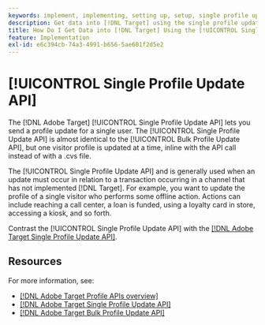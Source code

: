 ```yaml
---
keywords: implement, implementing, setting up, setup, single profile update
description: Get data into [!DNL Target] using the single profile update API.
title: How Do I Get Data into [!DNL Target] Using the [!UICONTROL Single Profile Update API]?
feature: Implementation
exl-id: e6c394cb-74a3-4991-b656-5ae601f2d5e2
---
```

# [!UICONTROL Single Profile Update API]

The [!DNL Adobe Target] [!UICONTROL Single Profile Update API] lets you send a profile update for a single user. The [!UICONTROL Single Profile Update API] is almost identical to the [!UICONTROL Bulk Profile Update API], but one visitor profile is updated at a time, inline with the API call instead of with a .cvs file. 

The [!UICONTROL Single Profile Update API] and is generally used when an update must occur in relation to a transaction occurring in a channel that has not implemented [!DNL Target]. For example, you want to update the profile of a single visitor who performs some offline action. Actions can include reaching a call center, a loan is funded, using a loyalty card in store, accessing a kiosk, and so forth.

Contrast the [!UICONTROL Single Profile Update API] with the [[!DNL Adobe Target Single Profile Update API]](/help/dev/administer/profile-api/profile-single-api.md).

## Resources

For more information, see:

* [[!DNL Adobe Target Profile APIs overview]](/help/dev/administer/profile-api/profile-api-overview.md)
* [[!DNL Adobe Target Single Profile Update API]](/help/dev/administer/profile-api/profile-single-api.md)
* [[!DNL Adobe Target Bulk Profile Update API]](/help/dev/administer/profile-api/profile-bulk-api.md)
